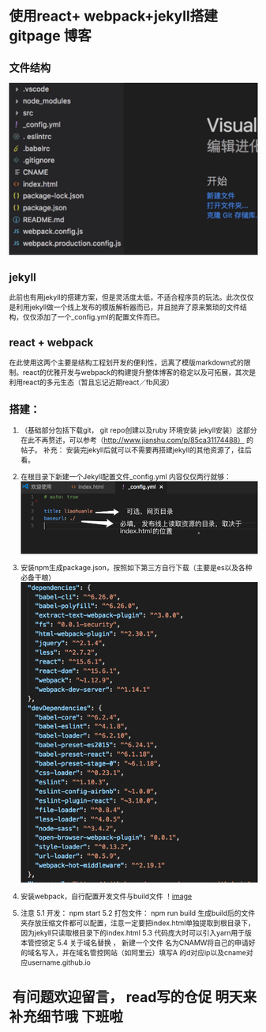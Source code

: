 # 使用react+ webpack+jekyll搭建gitpage 博客
## 文件结构
![image](https://github.com/Liaohuanle/react-webpack-jekyll-gitpage/raw/master/src/assets/filetree.jpeg)
## jekyll
此前也有用jekyll的搭建方案，但是灵活度太低，不适合程序员的玩法。此次仅仅是利用jekyll做一个线上发布的模版解析器而已，并且抛弃了原来繁琐的文件结构，仅仅添加了一个_config.yml的配置文件而已。
## react + webpack
在此使用这两个主要是结构工程划开发的便利性，远离了模版markdown式的限制。react的优雅开发与webpack的构建提升整体博客的稳定以及可拓展，其次是利用react的多元生态（暂且忘记近期react／fb风波）

## 搭建：
1. （基础部分包括下载git， git repo创建以及ruby 环境安装 jekyll安装）这部分在此不再赘述，可以参考（http://www.jianshu.com/p/85ca31174488）
的帖子。
补充： 安装完jekyll后就可以不需要再搭建jekyll的其他资源了，往后看。
2. 在根目录下新建一个Jekyll配置文件_config.yml
内容仅仅两行就够：
![image](https://github.com/Liaohuanle/react-webpack-jekyll-gitpage/raw/master/src/assets/file.png)

3. 安装npm生成package.json，按照如下第三方自行下载（主要是es以及各种必备干粮）
![image](https://github.com/Liaohuanle/react-webpack-jekyll-gitpage/raw/master/src/assets/b.png)

4. 安装webpack，自行配置开发文件与build文件
！[image](https://github.com/Liaohuanle/react-webpack-jekyll-gitpage/raw/master/src/assets/ c.png)

5. 注意
5.1 开发： npm start
5.2 打包文件： npm run build 生成build后的文件夹存放压缩文件都可以配置，注意一定要把index.html单独提取到根目录下，因为jekyll只读取根目录下的index.html
5.3 代码庞大时可以引入yarn用于版本管控锁定
5.4 关于域名替换 ， 新建一个文件 名为CNAMW将自己的申请好的域名写入，并在域名管控网站（如阿里云）填写A 的d对应ip以及cname对应username.github.io

 #  有问题欢迎留言， read写的仓促 明天来补充细节哦 下班啦
